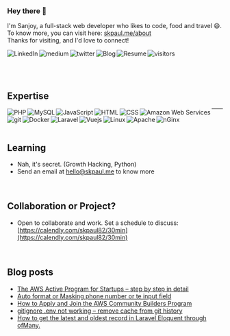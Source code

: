 ### Hey there 👋

I'm Sanjoy, a full-stack web developer who likes to code, food and travel 😄. To know more, you can visit here: [skpaul.me/about](https://skpaul.me/about)
<br>
Thanks for visiting, and I'd love to connect!
<br>
<!--Website -->
[<img align="left" alt="LinkedIn" src="https://img.shields.io/badge/linkedin-%230077B5.svg?&style=for-the-badge&logo=linkedin&logoColor=white" />](https://www.linkedin.com/in/skpaul82)
[<img align="left" alt="medium" src="https://img.shields.io/badge/medium-444.svg?&style=for-the-badge&logo=medium&logoColor=white" />](https://skpaul82.medium.com/)
<!-- 
[<img align="left" alt="facebook" src="https://img.shields.io/badge/facebook-%231877F2.svg?&style=for-the-badge&logo=facebook&logoColor=white" />](https://www.facebook.com/LLTwithSKPaul) 
--> 
[<img align="left" alt="twitter" src="https://img.shields.io/badge/twitter-1A91DA.svg?&style=for-the-badge&logo=twitter&logoColor=white" />](https://twitter.com/SanjoyKPaul)
[<img align="left" alt="Blog" src="https://img.shields.io/badge/blog-ad1008.svg?&style=for-the-badge&logo=wordpress&logoColor=white" />](https://skpaul.me/blog)
[<img align="left" alt="Resume" src="https://img.shields.io/badge/resume-ededed.svg?&style=for-the-badge&logo=microsoft-word&logoColor=444" />](https://skpaul.me/resume)
![visitors](https://visitor-badge.laobi.icu/badge?page_id=skpaul82.skpaul82)

<!-- [<img align="left" alt="stack-overflow" src="https://img.shields.io/badge/stack%20overflow-FE7A16?logo=stack-overflow&logoColor=white&style=for-the-badge" />](https://stackoverflow.com/users/5379437/mohammad-faisal) -->
<br>
<br>

## Expertise
<img align="left" alt="PHP" src="https://img.shields.io/badge/PHP-505B95.svg?&style=for-the-badge&logo=PHP&logoColor=white" />
<img align="left" alt="MySQL" src="https://img.shields.io/badge/MySQL-005E86.svg?&style=for-the-badge&logo=MySQL&logoColor=white" />
<img align="left" alt="JavaScript" src="https://img.shields.io/badge/JavaScript-F7D138.svg?&style=for-the-badge&logo=JavaScript&logoColor=white" />
<img align="left" alt="HTML" src="https://img.shields.io/badge/HTML-E96227.svg?&style=for-the-badge&logo=HTML5&logoColor=white" />
<img align="left" alt="CSS" src="https://img.shields.io/badge/CSS-2DA5D7.svg?&style=for-the-badge&logo=CSS3&logoColor=white" />
<img align="left" alt="Amazon Web Services" src="https://img.shields.io/badge/aws-F79919.svg?&style=for-the-badge&logo=amazon-aws&logoColor=white" />
<img align="left" alt="git" src="https://img.shields.io/badge/git-E84D31.svg?&style=for-the-badge&logo=git&logoColor=white" />

---

<img align="left" alt="Docker" src="https://img.shields.io/badge/Docker-4E99DF.svg?&style=for-the-badge&logo=Docker&logoColor=white" />
<img align="left" alt="Laravel" src="https://img.shields.io/badge/Laravel-E8392C.svg?&style=for-the-badge&logo=Laravel&logoColor=white" />
<img align="left" alt="Vuejs" src="https://img.shields.io/badge/Vuejs-00BB7C.svg?&style=for-the-badge&logo=Vue.js&logoColor=white" />
<img align="left" alt="Linux" src="https://img.shields.io/badge/Linux-F5B21D.svg?&style=for-the-badge&logo=Linux&logoColor=white" />
<img align="left" alt="Apache" src="https://img.shields.io/badge/Apache-C92332.svg?&style=for-the-badge&logo=Apache&logoColor=white" />
<img align="left" alt="nGinx" src="https://img.shields.io/badge/nGinx-009137.svg?&style=for-the-badge&logo=nGinx&logoColor=white" />
<br>
<br>

## Learning
- Nah, it's secret. (Growth Hacking, Python)
- Send an email at hello@skpaul.me to know more
<br>

## Collaboration or Project?
- Open to collaborate and work. Set a schedule to discuss: [https://calendly.com/skpaul82/30min](https://calendly.com/skpaul82/30min)
<br>

## Blog posts
<!-- BLOG-POST-LIST:START -->
- [The AWS Active Program for Startups – step by step in detail](https://skpaul.me/the-aws-active-program-for-startups-step-by-step-in-detail/?utm_source=rss&utm_medium=rss&utm_campaign=the-aws-active-program-for-startups-step-by-step-in-detail)
- [Auto format or Masking phone number or te input field](https://skpaul.me/auto-format-or-masking-phone-number-or-te-input-field/?utm_source=rss&utm_medium=rss&utm_campaign=auto-format-or-masking-phone-number-or-te-input-field)
- [How to Apply and Join the AWS Community Builders Program](https://skpaul.me/how-to-apply-and-join-the-aws-community-builders-program/?utm_source=rss&utm_medium=rss&utm_campaign=how-to-apply-and-join-the-aws-community-builders-program)
- [gitignore .env not working – remove cache from git history](https://skpaul.me/gitignore-env-not-working-remove-cache-from-git-history/?utm_source=rss&utm_medium=rss&utm_campaign=gitignore-env-not-working-remove-cache-from-git-history)
- [How to get the latest and oldest record in Laravel Eloquent through ofMany.](https://skpaul.me/how-to-get-the-latest-and-oldest-record-in-laravel-eloquent-through-ofmany/?utm_source=rss&utm_medium=rss&utm_campaign=how-to-get-the-latest-and-oldest-record-in-laravel-eloquent-through-ofmany)
<!-- BLOG-POST-LIST:END -->
<br>

<!-- ![Sanjoy's github stats](https://github-readme-stats.vercel.app/api?username=skpaul82&show_icons=true) -->

<!--
**skpaul82/skpaul82** is a ✨ _special_ ✨ repository because its `README.md` (this file) appears on your GitHub profile.

Here are some ideas to get you started:

- 🔭 I’m currently working on ...
- 🌱 I’m currently learning ...
- 👯 I’m looking to collaborate on ...
- 🤔 I’m looking for help with ...
- 💬 Ask me about ...
- 📫 How to reach me: ...
- 😄 Pronouns: ...
- ⚡ Fun fact: ...
-->
